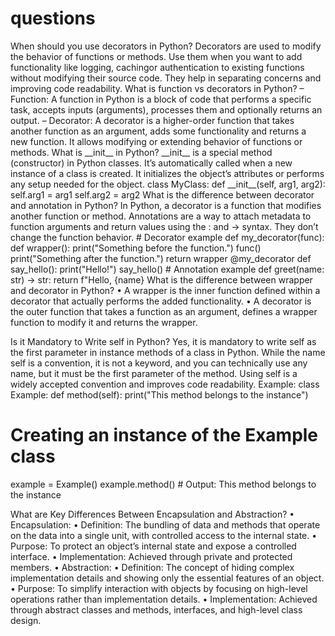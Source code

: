 
<h1>questions</h1>
When should you use decorators in Python?
Decorators are used to modify the behavior of functions or methods. Use them when you want to add functionality like logging, cachingor authentication to existing functions without modifying their source code. They help in separating concerns and improving code readability.
What is function vs decorators in Python?
– Function: A function in Python is a block of code that performs a specific task, accepts inputs (arguments), processes them and optionally returns an output. 
– Decorator: A decorator is a higher-order function that takes another function as an argument, adds some functionality and returns a new function. It allows modifying or extending behavior of functions or methods.
What is __init__ in Python?
__init__ is a special method (constructor) in Python classes. It’s automatically called when a new instance of a class is created. It initializes the object’s attributes or performs any setup needed for the object.
class MyClass:
    def __init__(self, arg1, arg2):
        self.arg1 = arg1
        self.arg2 = arg2
What is the difference between decorator and annotation in Python?
In Python, a decorator is a function that modifies another function or method.
Annotations are a way to attach metadata to function arguments and return values using the : and -> syntax. They don’t change the function behavior.
# Decorator example
def my_decorator(func):
    def wrapper():
        print("Something before the function.")
        func()
        print("Something after the function.")
    return wrapper
@my_decorator
def say_hello():
    print("Hello!")
say_hello()
# Annotation example
def greet(name: str) -> str:
    return f"Hello, {name}
What is the difference between wrapper and decorator in Python?
• A wrapper is the inner function defined within a decorator that actually performs the added functionality.
• A decorator is the outer function that takes a function as an argument, defines a wrapper function to modify it and returns the wrapper.


Is it Mandatory to Write self in Python?
Yes, it is mandatory to write self as the first parameter in instance methods of a class in Python. While the name self is a convention, it is not a keyword, and you can technically use any name, but it must be the first parameter of the method. Using self is a widely accepted convention and improves code readability.
Example:
class Example:
    def method(self):
        print("This method belongs to the instance")

# Creating an instance of the Example class
example = Example()
example.method()  # Output: This method belongs to the instance




What are Key Differences Between Encapsulation and Abstraction?
• Encapsulation:
	• Definition: The bundling of data and methods that operate on the data into a single unit, with controlled access to the internal state.
	• Purpose: To protect an object’s internal state and expose a controlled interface.
	• Implementation: Achieved through private and protected members.
• Abstraction:
	• Definition: The concept of hiding complex implementation details and showing only the essential features of an object.
	• Purpose: To simplify interaction with objects by focusing on high-level operations rather than implementation details.
	• Implementation: Achieved through abstract classes and methods, interfaces, and high-level class design.

